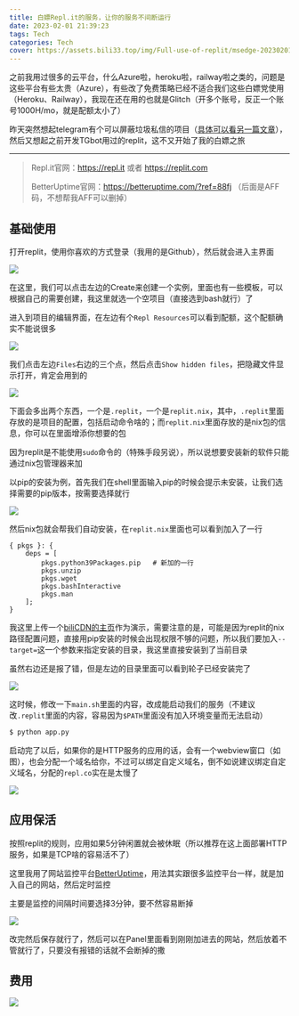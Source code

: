 ```yaml
---
title: 白嫖Repl.it的服务，让你的服务不间断运行
date: 2023-02-01 21:39:23
tags: Tech
categories: Tech
cover: https://assets.bili33.top/img/Full-use-of-replit/msedge-20230201-214059.png
---
```


之前我用过很多的云平台，什么Azure啦，heroku啦，railway啦之类的，问题是这些平台有些太贵（Azure），有些改了免费策略已经不适合我们这些白嫖党使用（Heroku、Railway），我现在还在用的也就是Glitch（开多个账号，反正一个账号1000H/mo，就是配额太小了）

昨天突然想起telegram有个可以屏蔽垃圾私信的项目（[具体可以看另一篇文章](/posts/Use-telegram-with-pagermaid)），然后又想起之前开发TGbot用过的replit，这不又开始了我的白嫖之旅

---

> Repl.it官网：https://repl.it 或者 https://replit.com
>
> BetterUptime官网：https://betteruptime.com/?ref=88fj （后面是AFF码，不想帮我AFF可以删掉）

## 基础使用

打开replit，使用你喜欢的方式登录（我用的是Github），然后就会进入主界面

![](https://assets.bili33.top/img/Full-use-of-replit/msedge-20230201-214059.png)

在这里，我们可以点击左边的Create来创建一个实例，里面也有一些模板，可以根据自己的需要创建，我这里就选一个空项目（直接选到bash就行）了

进入到项目的编辑界面，在左边有个`Repl Resources`可以看到配额，这个配额确实不能说很多

![](https://assets.bili33.top/img/Full-use-of-replit/msedge-20230202-095400.png)

我们点击左边`Files`右边的三个点，然后点击`Show hidden files`，把隐藏文件显示打开，肯定会用到的

![](https://assets.bili33.top/img/Full-use-of-replit/msedge-20230202-095535.png)

下面会多出两个东西，一个是`.replit`，一个是`replit.nix`，其中，`.replit`里面存放的是项目的配置，包括启动命令啥的；而`replit.nix`里面存放的是nix包的信息，你可以在里面增添你想要的包

因为replit是不能使用`sudo`命令的（特殊手段另说），所以说想要安装新的软件只能通过nix包管理器来加

以pip的安装为例，首先我们在shell里面输入pip的时候会提示未安装，让我们选择需要的pip版本，按需要选择就行

![](https://assets.bili33.top/img/Full-use-of-replit/msedge-20230202-100341.png)

然后nix包就会帮我们自动安装，在`replit.nix`里面也可以看到加入了一行

```properties
{ pkgs }: {
    deps = [
        pkgs.python39Packages.pip	# 新加的一行
        pkgs.unzip
        pkgs.wget
        pkgs.bashInteractive
        pkgs.man
    ];
}
```

我这里上传一个[biliCDN的主页](https://cdn.bili33.top)作为演示，需要注意的是，可能是因为replit的nix路径配置问题，直接用pip安装的时候会出现权限不够的问题，所以我们要加入`--target=`这一个参数来指定安装的目录，我这里直接安装到了当前目录

虽然右边还是报了错，但是左边的目录里面可以看到轮子已经安装完了

![](https://assets.bili33.top/img/Full-use-of-replit/ERRmsedge-20230202-101440.png)

这时候，修改一下`main.sh`里面的内容，改成能启动我们的服务（不建议改`.replit`里面的内容，容易因为`$PATH`里面没有加入环境变量而无法启动）

```bash
$ python app.py
```

启动完了以后，如果你的是HTTP服务的应用的话，会有一个webview窗口（如图），也会分配一个域名给你，不过可以绑定自定义域名，倒不如说建议绑定自定义域名，分配的`repl.co`实在是太慢了

![](https://assets.bili33.top/img/Full-use-of-replit/msedge-20230202-104053.png)

## 应用保活

按照replit的规则，应用如果5分钟闲置就会被休眠（所以推荐在这上面部署HTTP服务，如果是TCP啥的容易活不了）

这里我用了网站监控平台[BetterUptime](https://betteruptime.com/?ref=88fj)，用法其实跟很多监控平台一样，就是加入自己的网站，然后定时监控

主要是监控的间隔时间要选择3分钟，要不然容易断掉

![](https://assets.bili33.top/img/Full-use-of-replit/msedge-20230202-105227.png)

改完然后保存就行了，然后可以在Panel里面看到刚刚加进去的网站，然后放着不管就行了，只要没有报错的话就不会断掉的撒

## 费用

![](https://assets.bili33.top/img/Full-use-of-replit/msedge-20230202-110026.png)
